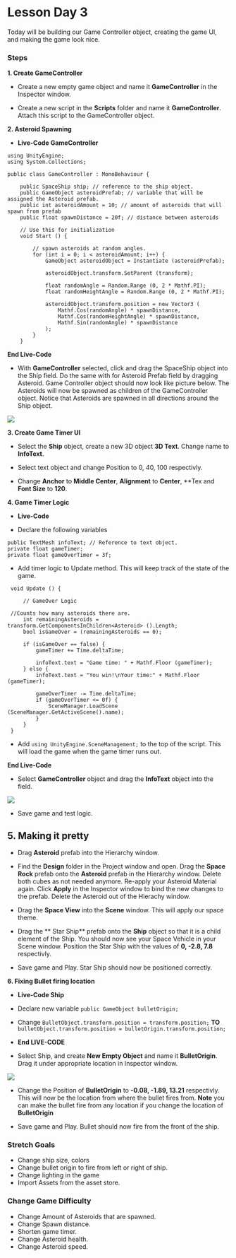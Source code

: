 # Lesson Day 3

Today will be building our Game Controller object, creating the game UI, and making the game look nice.

### Steps
**1. Create GameController**
- Create a new empty game object and name it **GameController** in the Inspector window.

- Create a new script in the **Scripts** folder and name it **GameController**. Attach this script to the GameController object.

**2. Asteroid Spawning**
- **Live-Code GameController**
```
using UnityEngine;
using System.Collections;

public class GameController : MonoBehaviour {

	public SpaceShip ship; // reference to the ship object.
	public GameObject asteroidPrefab; // variable that will be assigned the Asteroid prefab.
	public int asteroidAmount = 10; // amount of asteroids that will spawn from prefab
	public float spawnDistance = 20f; // distance between asteroids

	// Use this for initialization
	void Start () {
		
		// spawn asteroids at random angles.
		for (int i = 0; i < asteroidAmount; i++) {
			GameObject asteroidObject = Instantiate (asteroidPrefab);

			asteroidObject.transform.SetParent (transform);

			float randomAngle = Random.Range (0, 2 * Mathf.PI);
			float randomHeightAngle = Random.Range (0, 2 * Mathf.PI);

			asteroidObject.transform.position = new Vector3 (
				Mathf.Cos(randomAngle) * spawnDistance,
				Mathf.Cos(randomHeightAngle) * spawnDistance,
				Mathf.Sin(randomAngle) * spawnDistance
			);
		}
	}
  ```
  **End Live-Code**
  
  - With **GameController** selected, click and drag the SpaceShip object into the Ship field. Do the same with for Asteroid Prefab field by dragging Asteroid. Game Controller object should now look like picture below. The Asteroids will now be spawned as children of the GameController object. Notice that Asteroids are spawned in all directions around the Ship object.
  
![](http://i.imgur.com/Hv1vjXL.png)
 
 **3. Create Game Timer UI**
  - Select the **Ship** object, create a new 3D object **3D Text**. Change name to **InfoText**.
  
  - Select text object and change Position to 0, 40, 100 respectivly.
  
  - Change **Anchor** to **Middle Center**, **Alignment** to **Center**, **Tex and **Font Size** to **120**.
  
  **4. Game Timer Logic**
  
   - **Live-Code**
   
   - Declare the following variables
   ```
   public TextMesh infoText; // Reference to text object.
   private float gameTimer;
   private float gameOverTimer = 3f;
   ```
   - Add timer logic to Update method. This will keep track of the state of the game.
   ```// Update is called once per frame
	void Update () {

		// GameOver Logic
    
    //Counts how many asteroids there are.
		int remainingAsteroids = transform.GetComponentsInChildren<Asteroid> ().Length;
		bool isGameOver = (remainingAsteroids == 0);

		if (isGameOver == false) { 
			gameTimer += Time.deltaTime;

			infoText.text = "Game time: " + Mathf.Floor (gameTimer);
		} else {
			infoText.text = "You win!\nYour time:" + Mathf.Floor (gameTimer);

			gameOverTimer -= Time.deltaTime;
			if (gameOverTimer <= 0f) {
				SceneManager.LoadScene (SceneManager.GetActiveScene().name);
			}
		}
	}
  ```
  - Add ```using UnityEngine.SceneManagement;``` to the top of the script. This will load the game when the game timer runs out.
  
  **End Live-Code**
  
  - Select **GameController** object and drag the **InfoText** object into the field.
  
  ![](http://i.imgur.com/dukSZ4Q.png)
  
  - Save game and test logic.
  
  **5. Making it pretty**
  - 
  - Drag **Asteroid** prefab into the Hierarchy window.
  
  - Find the **Design** folder in the Project window and open. Drag the **Space Rock** prefab onto the **Asteroid** prefab in the Hierarchy window. Delete both cubes as not needed anymore. Re-apply your Asteroid Material again. Click **Apply** in the Inspector window to bind the new changes to the prefab. Delete the Asteroid out of the Hierachy window.
  
  - Drag the **Space View** into the **Scene** window. This will apply our space theme.
  
  - Drag the ** Star Ship** prefab onto the **Ship** object so that it is a child element of the Ship. You should now see your Space Vehicle in your Scene window. Position the Star Ship with the values of **0, -2.8, 7.8** respectivly.
  
  - Save game and Play. Star Ship should now be positioned correctly.
  
  **6. Fixing Bullet firing location**
  - **Live-Code Ship**
  
  - Declare new variable ```public GameObject bulletOrigin;```
  
  - Change ```BulletObject.transform.position = transform.position;``` **TO** ```bulletObject.transform.position = bulletOrigin.transform.position;```
  - **End LIVE-CODE**
  
  - Select Ship, and create **New Empty Object** and name it **BulletOrigin**. Drag it under appropriate location in Inspector window.
  
![](http://i.imgur.com/Rel2fnD.png)
  
  - Change the Position of **BulletOrigin** to **-0.08, -1.89, 13.21** respectivly. This will now be the location from where the bullet fires from. **Note** you can make the bullet fire from any location if you change the location of **BulletOrigin**
  
  - Save game and Play. Bullet should now fire from the front of the ship.
  

### Stretch Goals
 - Change ship size, colors
 - Change bullet origin to fire from left or right of ship.
 - Change lighting in the game
 - Import Assets from the asset store.
 
 ### Change Game Difficulty
 - Change Amount of Asteroids that are spawned.
 - Change Spawn distance.
 - Shorten game timer.
 - Change Asteroid health.
 - Change Asteroid speed.
   
